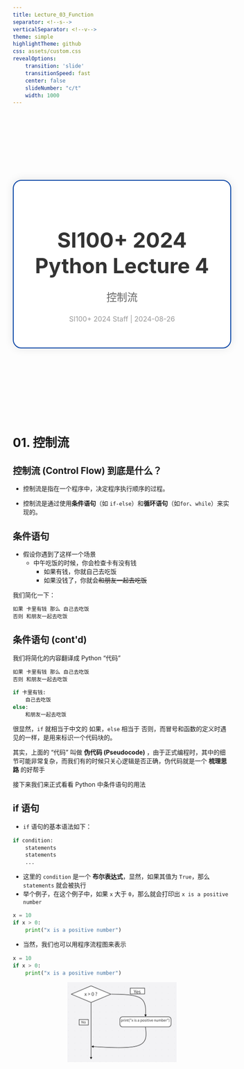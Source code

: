 ```yaml
---
title: Lecture_03_Function
separator: <!--s-->
verticalSeparator: <!--v-->
theme: simple
highlightTheme: github
css: assets/custom.css
revealOptions:
    transition: 'slide'
    transitionSpeed: fast
    center: false
    slideNumber: "c/t"
    width: 1000
---
```



<div style="display: flex; justify-content: center; align-items: center; height: 700px;">
  <div style="text-align: center; padding: 40px; background-color: white; border: 2px solid rgb(0, 63, 163); border-radius: 20px; box-shadow: 0 0 20px rgba(0,0,0,0.1);">
    <h1 style="font-size: 48px; font-weight: bold; margin-bottom: 20px; color: #333;">SI100+ 2024 Python Lecture 4</h1>
    <p style="font-size: 24px; color: #666;">控制流</p>
    <p style="font-size: 16px; color: #999; margin-top: 20px;">SI100+ 2024  Staff | 2024-08-26</p>
  </div>
</div>

<!--s-->

# 01. 控制流

<!--v-->

## 控制流 (Control Flow) 到底是什么？

- 控制流是指在一个程序中，决定程序执行顺序的过程。

- 控制流是通过使用**条件语句**（如 `if-else`）和**循环语句**（如`for`、`while`）来实现的。

<!--s-->

## 条件语句

- 假设你遇到了这样一个场景
    - 中午吃饭的时候，你会检查卡有没有钱
        - 如果有钱，你就自己去吃饭
        - 如果没钱了，你就会~~和朋友一起去吃饭~~

我们简化一下： 

```txt
如果 卡里有钱 那么 自己去吃饭
否则 和朋友一起去吃饭
``` 

<!--v-->

## 条件语句 (cont'd)

我们将简化的内容翻译成 Python “代码”

```txt
如果 卡里有钱 那么 自己去吃饭
否则 和朋友一起去吃饭
```

```py []
if 卡里有钱:
    自己去吃饭
else:
    和朋友一起去吃饭
```

很显然，`if` 就相当于中文的 如果，`else` 相当于 否则，而冒号和函数的定义时遇见的一样，是用来标识一个代码块的。

其实，上面的 “代码” 叫做 **伪代码 (Pseudocode)** ，由于正式编程时，其中的细节可能非常复杂，而我们有的时候只关心逻辑是否正确，伪代码就是一个 **梳理思路** 的好帮手

接下来我们来正式看看 Python 中条件语句的用法

<!--v-->

## if 语句

- `if` 语句的基本语法如下：

```python
if condition: 
    statements
    statements
    ...
```

- 这里的 `condition` 是一个 **布尔表达式**，显然，如果其值为 `True`，那么` statements` 就会被执行
- 举个例子，在这个例子中，如果 `x` 大于 `0`，那么就会打印出 `x is a positive number`

```py [0|1|2|3]
x = 10
if x > 0:
    print("x is a positive number")
```

<!--v-->

- 当然，我们也可以用程序流程图来表示

```py [0|1|2|3]
x = 10
if x > 0:
    print("x is a positive number")
```

<img src="./if.png" width="50%" style="display: block; margin: 0 auto;"/>